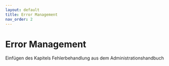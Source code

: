 ```yaml
---
layout: default
title: Error Management
nav_order: 2
---
```


# Error Management

Einfügen des Kapitels Fehlerbehandlung aus dem Administrationshandbuch
